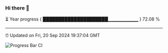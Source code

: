 ### Hi there 👋

⏳ Year progress { █████████████████████▁▁▁▁▁▁▁▁▁ } 72.08 %

---

⏰ Updated on Fri, 20 Sep 2024 19:37:04 GMT

![Progress Bar CI](https://github.com/IshwaranRudhara/GIT-ACTION/workflows/Progress%20Bar%20CI/badge.svg)
